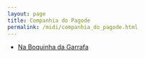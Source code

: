```yaml
---
layout: page
title: Companhia do Pagode
permalink: /midi/companhia_do_pagode.html
---
```


* [Na Boquinha da Garrafa](http://www.victor3d.com.br/midi/Boquinha_da_Garrafa.mid)